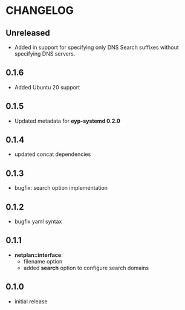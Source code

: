# CHANGELOG

## Unreleased
* Added in support for specifying only DNS Search suffixes without specifying DNS servers.

## 0.1.6

* Added Ubuntu 20 support

## 0.1.5

* Updated metadata for **eyp-systemd 0.2.0**

## 0.1.4

* updated concat dependencies

## 0.1.3

* bugfix: search option implementation

## 0.1.2

* bugfix yaml syntax

## 0.1.1

* **netplan::interface**:
  - filename option
  - added **search** option to configure search domains

## 0.1.0

* initial release
